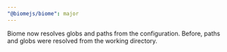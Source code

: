 ```yaml
---
"@biomejs/biome": major
---
```


Biome now resolves globs and paths from the configuration. Before, paths and globs were resolved from the working directory.
